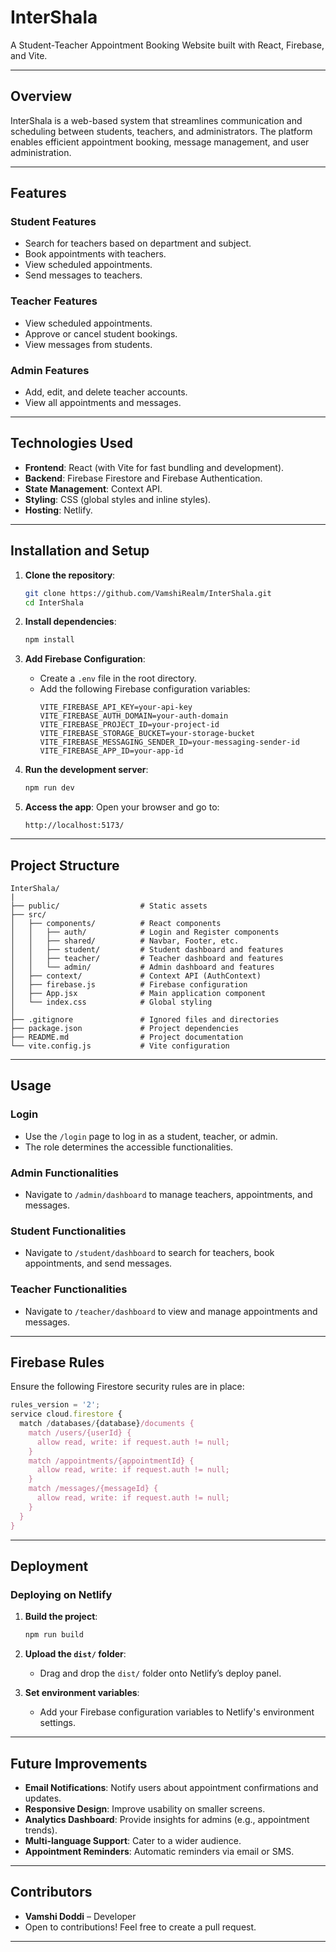# **InterShala**

A Student-Teacher Appointment Booking Website built with React, Firebase, and Vite.

---

## **Overview**
InterShala is a web-based system that streamlines communication and scheduling between students, teachers, and administrators. The platform enables efficient appointment booking, message management, and user administration.

---

## **Features**
### **Student Features**
- Search for teachers based on department and subject.
- Book appointments with teachers.
- View scheduled appointments.
- Send messages to teachers.

### **Teacher Features**
- View scheduled appointments.
- Approve or cancel student bookings.
- View messages from students.

### **Admin Features**
- Add, edit, and delete teacher accounts.
- View all appointments and messages.

---

## **Technologies Used**
- **Frontend**: React (with Vite for fast bundling and development).
- **Backend**: Firebase Firestore and Firebase Authentication.
- **State Management**: Context API.
- **Styling**: CSS (global styles and inline styles).
- **Hosting**: Netlify.

---

## **Installation and Setup**

1. **Clone the repository**:
   ```bash
   git clone https://github.com/VamshiRealm/InterShala.git
   cd InterShala
   ```

2. **Install dependencies**:
   ```bash
   npm install
   ```

3. **Add Firebase Configuration**:
   - Create a `.env` file in the root directory.
   - Add the following Firebase configuration variables:
     ```env
     VITE_FIREBASE_API_KEY=your-api-key
     VITE_FIREBASE_AUTH_DOMAIN=your-auth-domain
     VITE_FIREBASE_PROJECT_ID=your-project-id
     VITE_FIREBASE_STORAGE_BUCKET=your-storage-bucket
     VITE_FIREBASE_MESSAGING_SENDER_ID=your-messaging-sender-id
     VITE_FIREBASE_APP_ID=your-app-id
     ```

4. **Run the development server**:
   ```bash
   npm run dev
   ```

5. **Access the app**:
   Open your browser and go to:  
   ```
   http://localhost:5173/
   ```

---

## **Project Structure**
```
InterShala/
|
├── public/                  # Static assets
├── src/
│   ├── components/          # React components
│   │   ├── auth/            # Login and Register components
│   │   ├── shared/          # Navbar, Footer, etc.
│   │   ├── student/         # Student dashboard and features
│   │   ├── teacher/         # Teacher dashboard and features
│   │   └── admin/           # Admin dashboard and features
│   ├── context/             # Context API (AuthContext)
│   ├── firebase.js          # Firebase configuration
│   ├── App.jsx              # Main application component
│   └── index.css            # Global styling
│
├── .gitignore               # Ignored files and directories
├── package.json             # Project dependencies
├── README.md                # Project documentation
└── vite.config.js           # Vite configuration
```

---

## **Usage**
### **Login**
- Use the `/login` page to log in as a student, teacher, or admin.
- The role determines the accessible functionalities.

### **Admin Functionalities**
- Navigate to `/admin/dashboard` to manage teachers, appointments, and messages.

### **Student Functionalities**
- Navigate to `/student/dashboard` to search for teachers, book appointments, and send messages.

### **Teacher Functionalities**
- Navigate to `/teacher/dashboard` to view and manage appointments and messages.

---

## **Firebase Rules**
Ensure the following Firestore security rules are in place:
```javascript
rules_version = '2';
service cloud.firestore {
  match /databases/{database}/documents {
    match /users/{userId} {
      allow read, write: if request.auth != null;
    }
    match /appointments/{appointmentId} {
      allow read, write: if request.auth != null;
    }
    match /messages/{messageId} {
      allow read, write: if request.auth != null;
    }
  }
}
```

---

## **Deployment**
### **Deploying on Netlify**
1. **Build the project**:
   ```bash
   npm run build
   ```

2. **Upload the `dist/` folder**:
   - Drag and drop the `dist/` folder onto Netlify’s deploy panel.

3. **Set environment variables**:
   - Add your Firebase configuration variables to Netlify's environment settings.

---

## **Future Improvements**
- **Email Notifications**: Notify users about appointment confirmations and updates.
- **Responsive Design**: Improve usability on smaller screens.
- **Analytics Dashboard**: Provide insights for admins (e.g., appointment trends).
- **Multi-language Support**: Cater to a wider audience.
- **Appointment Reminders**: Automatic reminders via email or SMS.

---

## **Contributors**
- **Vamshi Doddi** – Developer  
- Open to contributions! Feel free to create a pull request.

---



